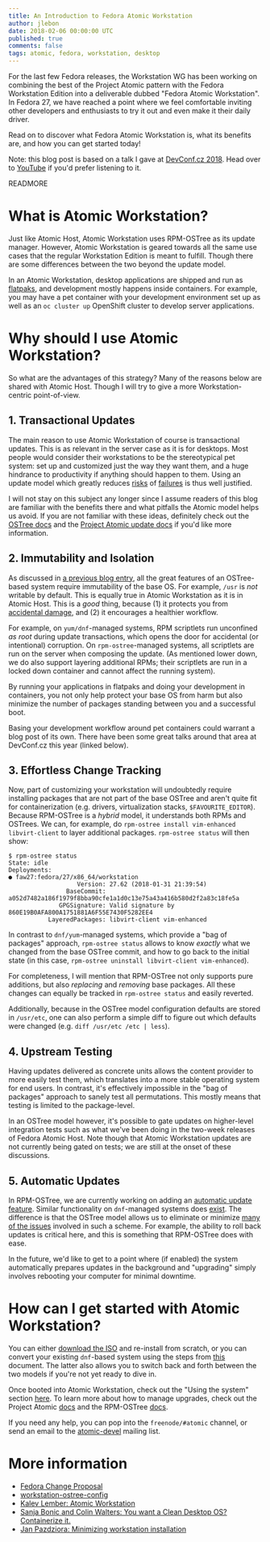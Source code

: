 ```yaml
---
title: An Introduction to Fedora Atomic Workstation
author: jlebon
date: 2018-02-06 00:00:00 UTC
published: true
comments: false
tags: atomic, fedora, workstation, desktop
---
```


For the last few Fedora releases, the Workstation WG has been working on
combining the best of the Project Atomic pattern with the Fedora Workstation
Edition into a deliverable dubbed &quot;Fedora Atomic Workstation&quot;. In
Fedora 27, we have reached a point where we feel comfortable inviting other
developers and enthusiasts to try it out and even make it their daily driver.

Read on to discover what Fedora Atomic Workstation is, what its benefits are,
and how you can get started today!

Note: this blog post is based on a talk I gave at
[DevConf.cz 2018](https://devconf.cz/cz/2018). Head over to
[YouTube](https://www.youtube.com/watch?v=7c3GdfhWzcc) if you'd prefer listening
to it.

READMORE

# What is Atomic Workstation?

Just like Atomic Host, Atomic Workstation uses RPM-OSTree as its update manager.
However, Atomic Workstation is geared towards all the same use cases that the
regular Workstation Edition is meant to fulfill. Though there are some
differences between the two beyond the update model.

In an Atomic Workstation, desktop applications are shipped and run as
[flatpaks](https://flatpak.org/), and development mostly happens inside
containers. For example, you may have a pet container with your development
environment set up as well as an `oc cluster up` OpenShift cluster to develop
server applications.

# Why should I use Atomic Workstation?

So what are the advantages of this strategy? Many of the reasons below are
shared with Atomic Host. Though I will try to give a more Workstation-centric
point-of-view.

## 1. Transactional Updates

The main reason to use Atomic Workstation of course is transactional updates.
This is as relevant in the server case as it is for desktops. Most people would
consider their workstations to be the stereotypical pet system: set up and
customized just the way they want them, and a huge hindrance to productivity if
anything should happen to them. Using an update model which greatly reduces
[risks](https://www.happyassassin.net/2016/10/04/x-crash-during-fedora-update-when-system-has-hybrid-graphics-and-systemd-udev-is-in-update/)
of
[failures](https://bugzilla.redhat.com/show_bug.cgi?id=1398698) is thus well
justified.

I will not stay on this subject any longer since I assume readers of this blog
are familiar with the benefits there and what pitfalls the Atomic model helps us
avoid. If you are not familiar with these ideas, definitely check out the
[OSTree docs](http://ostree.readthedocs.io/en/latest/manual/introduction/)
and the
[Project Atomic update docs](http://www.projectatomic.io/docs/os-updates/) if
you'd like more information.

## 2. Immutability and Isolation

As discussed in
[a previous blog entry](../../../2016/07/hacking-and-extending-atomic-host/),
all the great features of an OSTree-based system require immutability of the
base OS. For example, `/usr` is *not* writable by default. This is equally true
in Atomic Workstation as it is in Atomic Host. This is a *good* thing, because
(1) it protects you from
[accidental damage](https://github.com/MrMEEE/bumblebee-Old-and-abbandoned/issues/123),
and (2) it encourages a healthier workflow.

For example, on `yum/dnf`-managed systems, RPM scriptlets run unconfined
*as root* during update transactions, which opens the door for accidental (or
intentional) corruption. On `rpm-ostree`-managed systems, all scriptlets are run
on the server when composing the update. (As mentioned lower down, we do also
support layering additional RPMs; their scriptlets are run in a locked down
container and cannot affect the running system).

By running your applications in flatpaks and doing your development in
containers, you not only help protect your base OS from harm but also minimize
the number of packages standing between you and a successful boot.

Basing your development workflow around pet containers could warrant a blog post
of its own. There have been some great talks around that area at DevConf.cz this
year (linked below).

## 3. Effortless Change Tracking

Now, part of customizing your workstation will undoubtedly require installing
packages that are not part of the base OSTree and aren't quite fit for
containerization (e.g. drivers, virtualization stacks, `$FAVOURITE_EDITOR`).
Because RPM-OSTree is a *hybrid* model, it understands both RPMs and OSTrees.
We can, for example, do `rpm-ostree install vim-enhanced libvirt-client` to
layer additional packages. `rpm-ostree status` will then show:

```
$ rpm-ostree status
State: idle
Deployments:
● faw27:fedora/27/x86_64/workstation
                   Version: 27.62 (2018-01-31 21:39:54)
                BaseCommit: a052d7482a186f1979f8bba90cfe1a1d0c13e75a43a416b580d2f2a83c18fe5a
              GPGSignature: Valid signature by 860E19B0AFA800A1751881A6F55E7430F5282EE4
           LayeredPackages: libvirt-client vim-enhanced
```

In contrast to `dnf/yum`-managed systems, which provide a &quot;bag of
packages&quot; approach, `rpm-ostree status` allows to know *exactly* what we
changed from the base OSTree commit, and how to go back to the initial state (in
this case, `rpm-ostree uninstall libvirt-client vim-enhanced`).

For completeness, I will mention that RPM-OSTree not only supports pure
additions, but also *replacing* and *removing* base packages. All these changes
can equally be tracked in `rpm-ostree status` and easily reverted.

Additionally, because in the OSTree model configuration defaults are stored in
`/usr/etc`, one can also perform a simple diff to figure out which defaults were
changed (e.g. `diff /usr/etc /etc | less`).

## 4. Upstream Testing

Having updates delivered as concrete units allows the content provider to more
easily test them, which translates into a more stable operating system for end
users. In contrast, it's effectively impossible in the &quot;bag of
packages&quot; approach to sanely test all permutations. This mostly means that
testing is limited to the package-level.

In an OSTree model however, it's possible to gate updates on higher-level
integration tests such as what we've been doing in the two-week releases of
Fedora Atomic Host. Note though that Atomic Workstation updates are not
currently being gated on tests; we are still at the onset of these discussions.

## 5. Automatic Updates

In RPM-OSTree, we are currently working on adding an
[automatic update feature](https://github.com/projectatomic/rpm-ostree/issues/247).
Similar functionality on `dnf`-managed systems does
[exist](https://fedoraproject.org/wiki/AutoUpdates). The difference is that the
OSTree model allows us to eliminate or minimize
[many of the issues](https://fedoraproject.org/wiki/AutoUpdates#Reasons_AGAINST_using_automatic_updates)
involved in such a scheme. For example, the ability to roll back updates is
critical here, and this is something that RPM-OSTree does with ease.

In the future, we'd like to get to a point where (if enabled) the system
automatically prepares updates in the background and "upgrading" simply involves
rebooting your computer for minimal downtime.

# How can I get started with Atomic Workstation?

You can either
[download the ISO](https://download.fedoraproject.org/pub/fedora/linux/releases/27/WorkstationOstree/x86_64/iso/)
and re-install from scratch, or you can convert your existing `dnf`-based system
using the steps from
[this](https://pagure.io/workstation-ostree-config/blob/master/f/README-install-inside.md)
document. The latter also allows you to switch back and forth between the two
models if you're not yet ready to dive in.

Once booted into Atomic Workstation, check out the &quot;Using the system&quot;
section [here](https://pagure.io/workstation-ostree-config). To learn more about
how to manage upgrades, check out the Project Atomic
[docs](http://www.projectatomic.io/docs/os-updates/) and the RPM-OSTree
[docs](http://rpm-ostree.readthedocs.io/en/latest/manual/administrator-handbook/).

If you need any help, you can pop into the `freenode/#atomic` channel, or send
an email to the
[atomic-devel](http://lists.projectatomic.io/mailman/listinfo/atomic-devel)
mailing list.

# More information

- [Fedora Change Proposal](https://fedoraproject.org/wiki/Changes/WorkstationOstree)
- [workstation-ostree-config](https://pagure.io/workstation-ostree-config)
- [Kalev Lember: Atomic Workstation](https://www.youtube.com/watch?v=Yc7lvkl5atE)
- [Sanja Bonic and Colin Walters: You want a Clean Desktop OS? Containerize it.](https://www.youtube.com/watch?v=a4IPWlfkJSo)
- [Jan Pazdziora: Minimizing workstation installation](https://www.youtube.com/watch?v=eWoFpOoA-tE)
